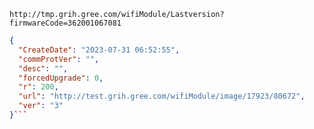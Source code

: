 `http://tmp.grih.gree.com/wifiModule/Lastversion?firmwareCode=362001067081`

```json
{
  "CreateDate": "2023-07-31 06:52:55",
  "commProtVer": "",
  "desc": "",
  "forcedUpgrade": 0,
  "r": 200,
  "url": "http://test.grih.gree.com/wifiModule/image/17923/80672",
  "ver": "3"
}```